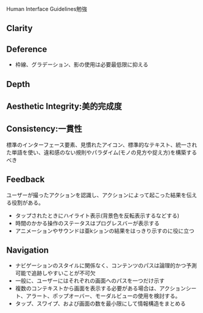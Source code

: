 Human Interface Guidelines勉強

## Clarity 
## Deference 
- 枠線、グラデーション、影の使用は必要最低限に抑える

## Depth

## Aesthetic Integrity:美的完成度

## Consistency:一貫性
標準のインターフェース要素、見慣れたアイコン、標準的なテキスト、統一された単語を使い、違和感のない規則やパラダイム(モノの見方や捉え方)を構築するべき

## Feedback
ユーザーが撮ったアクションを認識し、アクションによって起こった結果を伝える役割がある。
- タップされたときにハイライト表示(背景色を反転表示するなどする)
- 時間のかかる操作のステータスはプログレスバーが表示する
- アニメーションやサウンドは亜kションの結果をはっきり示すのに役に立つ

## Navigation
- ナビゲーションのスタイルに関係なく、コンテンツのパスは論理的かつ予測可能で追跡しやすいことが不可欠
- 一般に、ユーザーにはそれぞれの画面へのパスを一つだけ示す
- 複数のコンテキストから画面を表示する必要がある場合は、アクションシート、アラート、ポップオーバー、モーダルビューの使用を検討する。
- タップ、スワイプ、および画面の数を最小限にして情報構造をまとめる

